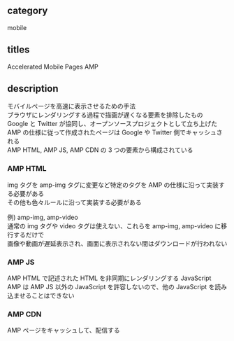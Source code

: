 ## category

mobile

## titles

Accelerated Mobile Pages
AMP

## description

モバイルページを高速に表示させるための手法  
ブラウザにレンダリングする過程で描画が遅くなる要素を排除したもの  
Google と Twitter が協同し、オープンソースプロジェクトとして立ち上げた  
AMP の仕様に従って作成されたページは Google や Twitter 側でキャッシュされる  
AMP HTML, AMP JS, AMP CDN の 3 つの要素から構成されている

### AMP HTML

img タグを amp-img タグに変更など特定のタグを AMP の仕様に沿って実装する必要がある  
その他も色々ルールに沿って実装する必要がある

例) amp-img, amp-video  
通常の img タグや video タグは使えない、これらを amp-img, amp-video に移行するだけで  
画像や動画が遅延表示され、画面に表示されない間はダウンロードが行われない

### AMP JS

AMP HTML で記述された HTML を非同期にレンダリングする JavaScript  
AMP は AMP JS 以外の JavaScript を許容しないので、他の JavaScript を読み込ませることはできない

### AMP CDN

AMP ページをキャッシュして、配信する
